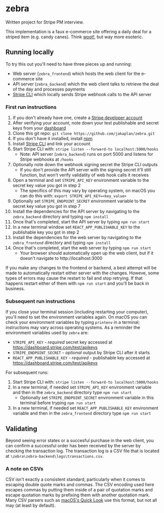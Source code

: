 # zebra

Written project for Stripe PM interview.

This implementation is a faux e-commerce site offering a daily deal for a striped item (e.g. candy canes). Think [woot!](https://en.wikipedia.org/wiki/Woot), but way more esoteric.

## Running locally
To try this out you'll need to have three pieces up and running:
 - Web server (`zebra_frontend`) which hosts the web client for the e-commerce site
 - API server (`zebra_backend`) which the web client talks to retrieve the deal of the day and processes payments
 - [Stripe CLI](https://stripe.com/docs/stripe-cli) which locally sends Stripe webhook calls to the API server

### First run instructions
 1. If you don't already have one, create a [Stripe developer account](https://dashboard.stripe.com/register)
 2. After verifying your account, note down your test publishable and secret keys from your [dashboard](https://dashboard.stripe.com/test/apikeys)
 3. Clone this git repo: `git clone https://github.com/jakaplan/zebra.git`
 4. If you don't have it installed, install [npm](https://www.npmjs.com/get-npm)
 5. Install [Stripe CLI](https://stripe.com/docs/stripe-cli) and link your account
 6. Start Stripe CLI with: `stripe listen --forward-to localhost:5000/hooks`
    - Note: API server (`zebra_backend`) runs on port 5000 and listens for Stripe webhooks at `/hooks`
 7. Optionally note down the webhook signing secret the Stripe CLI outputs
    - If you don't provide the API server with the signing secret it'll still function, but won't verify validatity of web hook calls it receives
 8. Open a terminal and set `STRIPE_API_KEY` environment variable to the secret key value you got in step 2
    - The specifics of this may vary by operating system, on macOS you can do this with: `export STRIPE_API_KEY=<key_value>`
 9. Optionally set `STRIPE_ENDPOINT_SECRET` environment variable to the secret key value you got in step 7
 10. Install the dependencies for the API server by navigating to the `zebra_backend` directory and typing `npm install`
 11. Once that's completed, start the API server by typing `npm run start`
 11. In a new terminal window set `REACT_APP_PUBLISHABLE_KEY` to the publishable key you got in step 2
 12. Install the dependencies for the web server by navigating to the `zebra_frontend` directory and typing `npm install`
 13. Once that's completed, start the web server by typing `npm run start`
     - Your browser should automatically open up the web client, but if it doesn't navigate to http://localhost:3000

If you make any changes to the frontend or backend, a best attempt will be made to automatically restart either server with the changes. Howeve, some types of errors may cause the restart to fail and stop retrying. If that happens restart either of them with `npm run start` and you'll be back in business.

### Subsequent run instructions
If you close your terminal session (including restarting your computer), you'll need to set the environment variables again. On macOS you can check your environment variables by typing `printenv` in a terminal; instructions may vary across operating systems. As a reminder the environment variables used by `zebra` are:
 - `STRIPE_API_KEY` - _required_ secret key accessed at https://dashboard.stripe.com/test/apikeys
 - `STRIPE_ENDPOINT_SECRET` - _optional_ output by Stripe CLI after it starts
 - `REACT_APP_PUBLISHABLE_KEY` - _required_ - publishable key accessed at https://dashboard.stripe.com/test/apikeys
 
 For subsequent runs:
 1. Start Stripe CLI with: `stripe listen --forward-to localhost:5000/hooks`
 2. In a new terminal, if needed set `STRIPE_API_KEY` environment variable and then in the `zebra_backend` directory type `npm run start`
    - Optionally set `STRIPE_ENDPOINT_SECRET` environment variable in this terminal before tryping `npm run start`
 3. In a new terminal, if needed set `REACT_APP_PUBLISHABLE_KEY` environment variable and then in the `zebra_frontend` directory type `npm run start`
     
## Validating
Beyond seeing error states or a succesful purchase in the web client, you can confirm a successful order has been received by the server by checking the transaction log. The transaction log is a CSV file that is located at `\zebra\zebra-backend\logs\transactions.csv`.

### A note on CSVs
CSV isn't exactly a consistent standard, particularly when it comes to escaping double quote marks and commas. The CSV encoding used here escapes commas by putting them inside of a pair of quotation marks and escape quotation marks by prefixing them with another quotation mark. Many CSV parsers such as [macOS's Quick Look](https://support.apple.com/guide/mac-help/view-and-edit-files-with-quick-look-mh14119/mac) use this format, but not all may (at least by default).
